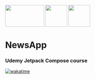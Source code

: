 <img src="https://avatao.com/media/2020/08/1_fnbqF0xNVwINs_RkygkX1g.png" width="125" height="70"/> <img src="https://encrypted-tbn0.gstatic.com/images?q=tbn:ANd9GcQ_taDxkqCzfRfZPcE1UQsmnJpkecpV5b_u5g&usqp=CAU" width="70" height="70"/> <img src="https://encrypted-tbn0.gstatic.com/images?q=tbn:ANd9GcSYSzecTg90qGtmtGeZHc0hVr2YddeGSx4wFQ&usqp=CAU" width="70" height="70"/>

# NewsApp
### Udemy Jetpack Compose course

[![wakatime](https://wakatime.com/badge/user/2ef9ae01-1a94-4d6b-9e41-3f816d6e89d1/project/72fee418-5251-4e9b-aec6-429ce7e05a01.svg)](https://wakatime.com/badge/user/2ef9ae01-1a94-4d6b-9e41-3f816d6e89d1/project/72fee418-5251-4e9b-aec6-429ce7e05a01)
